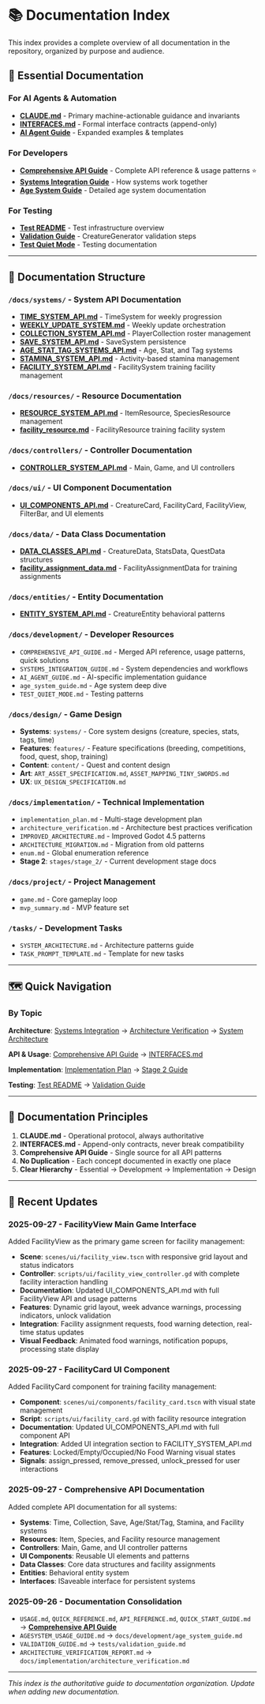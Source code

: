 # 📚 Documentation Index

This index provides a complete overview of all documentation in the repository, organized by purpose and audience.

## 🎯 Essential Documentation

### For AI Agents & Automation
- **[CLAUDE.md](/CLAUDE.md)** - Primary machine-actionable guidance and invariants
- **[INTERFACES.md](/INTERFACES.md)** - Formal interface contracts (append-only)
- **[AI Agent Guide](development/AI_AGENT_GUIDE.md)** - Expanded examples & templates

### For Developers
- **[Comprehensive API Guide](development/COMPREHENSIVE_API_GUIDE.md)** - Complete API reference & usage patterns ⭐
- **[Systems Integration Guide](development/SYSTEMS_INTEGRATION_GUIDE.md)** - How systems work together
- **[Age System Guide](development/age_system_guide.md)** - Detailed age system documentation

### For Testing
- **[Test README](../tests/README.md)** - Test infrastructure overview
- **[Validation Guide](../tests/validation_guide.md)** - CreatureGenerator validation steps
- **[Test Quiet Mode](development/TEST_QUIET_MODE.md)** - Testing documentation

---

## 📂 Documentation Structure

### `/docs/systems/` - System API Documentation
- **[TIME_SYSTEM_API.md](systems/TIME_SYSTEM_API.md)** - TimeSystem for weekly progression
- **[WEEKLY_UPDATE_SYSTEM.md](systems/WEEKLY_UPDATE_SYSTEM.md)** - Weekly update orchestration
- **[COLLECTION_SYSTEM_API.md](systems/COLLECTION_SYSTEM_API.md)** - PlayerCollection roster management
- **[SAVE_SYSTEM_API.md](systems/SAVE_SYSTEM_API.md)** - SaveSystem persistence
- **[AGE_STAT_TAG_SYSTEMS_API.md](systems/AGE_STAT_TAG_SYSTEMS_API.md)** - Age, Stat, and Tag systems
- **[STAMINA_SYSTEM_API.md](systems/STAMINA_SYSTEM_API.md)** - Activity-based stamina management
- **[FACILITY_SYSTEM_API.md](systems/FACILITY_SYSTEM_API.md)** - FacilitySystem training facility management

### `/docs/resources/` - Resource Documentation
- **[RESOURCE_SYSTEM_API.md](resources/RESOURCE_SYSTEM_API.md)** - ItemResource, SpeciesResource management
- **[facility_resource.md](resources/facility_resource.md)** - FacilityResource training facility system

### `/docs/controllers/` - Controller Documentation
- **[CONTROLLER_SYSTEM_API.md](controllers/CONTROLLER_SYSTEM_API.md)** - Main, Game, and UI controllers

### `/docs/ui/` - UI Component Documentation
- **[UI_COMPONENTS_API.md](ui/UI_COMPONENTS_API.md)** - CreatureCard, FacilityCard, FacilityView, FilterBar, and UI elements

### `/docs/data/` - Data Class Documentation
- **[DATA_CLASSES_API.md](data/DATA_CLASSES_API.md)** - CreatureData, StatsData, QuestData structures
- **[facility_assignment_data.md](data/facility_assignment_data.md)** - FacilityAssignmentData for training assignments

### `/docs/entities/` - Entity Documentation
- **[ENTITY_SYSTEM_API.md](entities/ENTITY_SYSTEM_API.md)** - CreatureEntity behavioral patterns

### `/docs/development/` - Developer Resources
- `COMPREHENSIVE_API_GUIDE.md` - Merged API reference, usage patterns, quick solutions
- `SYSTEMS_INTEGRATION_GUIDE.md` - System dependencies and workflows
- `AI_AGENT_GUIDE.md` - AI-specific implementation guidance
- `age_system_guide.md` - Age system deep dive
- `TEST_QUIET_MODE.md` - Testing patterns

### `/docs/design/` - Game Design
- **Systems**: `systems/` - Core system designs (creature, species, stats, tags, time)
- **Features**: `features/` - Feature specifications (breeding, competitions, food, quest, shop, training)
- **Content**: `content/` - Quest and content design
- **Art**: `ART_ASSET_SPECIFICATION.md`, `ASSET_MAPPING_TINY_SWORDS.md`
- **UX**: `UX_DESIGN_SPECIFICATION.md`

### `/docs/implementation/` - Technical Implementation
- `implementation_plan.md` - Multi-stage development plan
- `architecture_verification.md` - Architecture best practices verification
- `IMPROVED_ARCHITECTURE.md` - Improved Godot 4.5 patterns
- `ARCHITECTURE_MIGRATION.md` - Migration from old patterns
- `enum.md` - Global enumeration reference
- **Stage 2**: `stages/stage_2/` - Current development stage docs

### `/docs/project/` - Project Management
- `game.md` - Core gameplay loop
- `mvp_summary.md` - MVP feature set

### `/tasks/` - Development Tasks
- `SYSTEM_ARCHITECTURE.md` - Architecture patterns guide
- `TASK_PROMPT_TEMPLATE.md` - Template for new tasks

---

## 🗺️ Quick Navigation

### By Topic
**Architecture**: [Systems Integration](development/SYSTEMS_INTEGRATION_GUIDE.md) → [Architecture Verification](implementation/architecture_verification.md) → [System Architecture](../tasks/SYSTEM_ARCHITECTURE.md)

**API & Usage**: [Comprehensive API Guide](development/COMPREHENSIVE_API_GUIDE.md) → [INTERFACES.md](/INTERFACES.md)

**Implementation**: [Implementation Plan](implementation/implementation_plan.md) → [Stage 2 Guide](implementation/stages/stage_2/STAGE_2_IMPLEMENTATION_GUIDE.md)

**Testing**: [Test README](../tests/README.md) → [Validation Guide](../tests/validation_guide.md)

---

## 📝 Documentation Principles

1. **CLAUDE.md** - Operational protocol, always authoritative
2. **INTERFACES.md** - Append-only contracts, never break compatibility
3. **Comprehensive API Guide** - Single source for all API patterns
4. **No Duplication** - Each concept documented in exactly one place
5. **Clear Hierarchy** - Essential → Development → Implementation → Design

---

## 🔄 Recent Updates

### 2025-09-27 - FacilityView Main Game Interface
Added FacilityView as the primary game screen for facility management:
- **Scene**: `scenes/ui/facility_view.tscn` with responsive grid layout and status indicators
- **Controller**: `scripts/ui/facility_view_controller.gd` with complete facility interaction handling
- **Documentation**: Updated UI_COMPONENTS_API.md with full FacilityView API and usage patterns
- **Features**: Dynamic grid layout, week advance warnings, processing indicators, unlock validation
- **Integration**: Facility assignment requests, food warning detection, real-time status updates
- **Visual Feedback**: Animated food warnings, notification popups, processing state display

### 2025-09-27 - FacilityCard UI Component
Added FacilityCard component for training facility management:
- **Component**: `scenes/ui/components/facility_card.tscn` with visual state management
- **Script**: `scripts/ui/facility_card.gd` with facility resource integration
- **Documentation**: Updated UI_COMPONENTS_API.md with full component API
- **Integration**: Added UI integration section to FACILITY_SYSTEM_API.md
- **Features**: Locked/Empty/Occupied/No Food Warning visual states
- **Signals**: assign_pressed, remove_pressed, unlock_pressed for user interactions

### 2025-09-27 - Comprehensive API Documentation
Added complete API documentation for all systems:
- **Systems**: Time, Collection, Save, Age/Stat/Tag, Stamina, and Facility systems
- **Resources**: Item, Species, and Facility resource management
- **Controllers**: Main, Game, and UI controller patterns
- **UI Components**: Reusable UI elements and patterns
- **Data Classes**: Core data structures and facility assignments
- **Entities**: Behavioral entity system
- **Interfaces**: ISaveable interface for persistent systems

### 2025-09-26 - Documentation Consolidation
- `USAGE.md`, `QUICK_REFERENCE.md`, `API_REFERENCE.md`, `QUICK_START_GUIDE.md` → **[Comprehensive API Guide](development/COMPREHENSIVE_API_GUIDE.md)**
- `AGESYSTEM_USAGE_GUIDE.md` → `docs/development/age_system_guide.md`
- `VALIDATION_GUIDE.md` → `tests/validation_guide.md`
- `ARCHITECTURE_VERIFICATION_REPORT.md` → `docs/implementation/architecture_verification.md`

---

*This index is the authoritative guide to documentation organization. Update when adding new documentation.*
